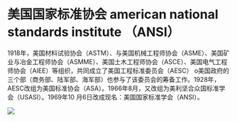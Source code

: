 # 美国国家标准协会 american national standards institute （ANSI）
1918年，美国材料试验协会（ASTM）、与美国机械工程师协会（ASME）、美国矿业与冶金工程师协会（ASMME）、美国土木工程师协会（ASCE）、美国电气工程师协会（AIEE）等组织，共同成立了美国工程标准委员会（AESC） o美国政府的三个部（商务部、陆军部、海军部）也参与了该委员会的筹备工作。1928年，AESC改组为美国标准协会（ASA）。1966年8月，又改组为美利坚合众国标准学会（USASI）。1969年10 月6日改成现名：美国国家标准学会（ANSI）。


![](..\..\..\photos\美国国家标准协会.jpg)
